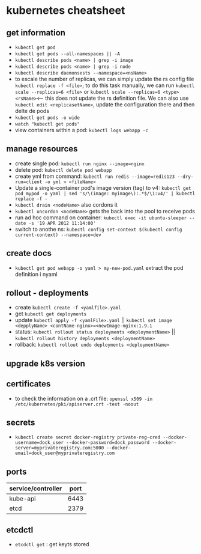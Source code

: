 # kubernetes cheatsheet

## get information

- `kubectl get pod`
- `kubectl get pods --all-namespaces || -A`
- `kubectl describe pods <name> | grep -i image`
- `kubectl describe pods <name> | grep -i node`
- `kubectl describe daemonsests --namespace=<nsName>`
- to escale the number of replicas, we can simply update the rs config file `kubectl replace -f <file>`; to do this task manually, we can run `kubectl scale --replicas=6 <file>` or `kubectl scale --replicas=6 <type> <rsName>`<-- this does not update the rs definition file. We can also use `kubectl edit <replicasetName>`, update the configuration there and then delte de pods
- `kubectl get pods -o wide`
- `watch "kubectl get pods"`
- view containers within a pod: `kubectl logs webapp -c`

## manage resources

- create single pod: `kubectl run nginx --image=nginx`
- delete pod: `kubectl delete pod webapp`
- create yml from command: `kubectl run redis --image=redis123 --dry-run=client -o yml > <fileName>`
- Update a single-container pod's image version (tag) to v4: `kubectl get pod mypod -o yaml | sed 's/\(image: myimage\):.*$/\1:v4/' | kubectl replace -f -`
- `kubectl drain <nodeName>` also cordons it
- `kubectl uncordon <nodeName>` gets the back into the pool to receive pods
- run ad hoc command on container: `kubectl exec -it ubuntu-sleeper -- date -s '19 APR 2012 11:14:00'`
- switch to anothe ns: `kubectl config set-context $(kubectl config current-context) --namespace=dev`

## create docs

- `kubectl get pod webapp -o yaml > my-new-pod.yaml` extract the pod definition i nyaml

## rollout - deployments

- create `kubectl create -f <yamlfile>.yaml`
- get `kubectl get deployments`
- update `kubectl apply -f <yamlFile>.yaml` || `kubectl set image <depplyName> <contName-nginx>=<newImage-nginx:1.9.1`
- status: `kubectl rollout status deployments <deploymentName>` || `kubectl rollout history deployments <deploymentName>`
- rollback: `kubectl rollout undo deployments <deploymentName>`

## upgrade k8s version

## certificates

- to check the information on a .crt file: `openssl x509 -in /etc/kubernetes/pki/apiserver.crt -text -noout`

## secrets

- `kubectl create secret docker-registry private-reg-cred --docker-username=dock_user --docker-password=dock_password --docker-server=myprivateregistry.com:5000 --docker-email=dock_user@myprivateregistry.com`

## ports

| service/controller | port |
|------ |------|
| kube-api | 6443 |
| etcd | 2379 |

## etcdctl

- `etcdctl get` : get keyts stored
